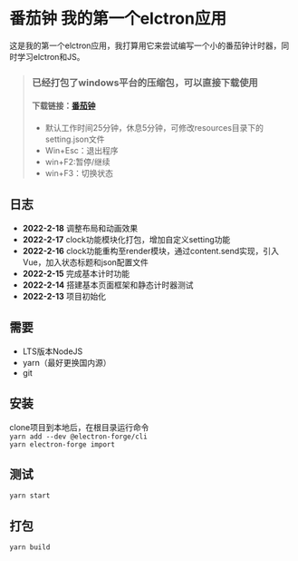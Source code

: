 # 番茄钟 我的第一个elctron应用

这是我的第一个elctron应用，我打算用它来尝试编写一个小的番茄钟计时器，同时学习elctron和JS。



>### 已经打包了windows平台的压缩包，可以直接下载使用
>#### 下载链接：[番茄钟](https://github.com/shituniao/TomatoClock/releases/download/1.0.0/tomatoclock-win32-x64-1.0.0.zip)
>- 默认工作时间25分钟，休息5分钟，可修改resources目录下的setting.json文件
>- Win+Esc：退出程序
>- win+F2:暂停/继续
>- win+F3：切换状态


## 日志
- **2022-2-18** 调整布局和动画效果
- **2022-2-17** clock功能模块化打包，增加自定义setting功能
- **2022-2-16** clock功能重构至render模块，通过content.send实现，引入Vue，加入状态标题和json配置文件
- **2022-2-15** 完成基本计时功能<br>
- **2022-2-14** 搭建基本页面框架和静态计时器测试<br>
- **2022-2-13** 项目初始化<br> 

## 需要

- LTS版本NodeJS
- yarn（最好更换国内源）
- git

## 安装

clone项目到本地后，在根目录运行命令<br>
`yarn add --dev @electron-forge/cli`<br>
`yarn electron-forge import`<br>

## 测试

`yarn start`

## 打包

`yarn build`
